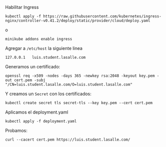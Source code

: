 Habilitar Ingress
```shell script
kubectl apply -f https://raw.githubusercontent.com/kubernetes/ingress-nginx/controller-v0.41.2/deploy/static/provider/cloud/deploy.yaml
```
o
```shell script
minikube addons enable ingress

```

Agregar a `/etc/host` la siguiente linea
```shell script
127.0.0.1	luis.student.lasalle.com
```

Generamos un certificado:

```shell script
openssl req -x509 -nodes -days 365 -newkey rsa:2048 -keyout key.pem -out cert.pem -subj "/CN=luis.student.lasalle.com/O=luis.student.lasalle.com"
```

Y creamos un `Secret` con los certificados:

```shell script
kubectl create secret tls secret-tls --key key.pem --cert cert.pem
```

Aplicamos el deployment.yaml

```shell script
kubectl apply -f deployment.yaml
```

Probamos:

```shell script
curl --cacert cert.pem https://luis.student.lasalle.com/
```
